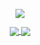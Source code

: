 <p align="center">
    <img src="https://readme-typing-svg.herokuapp.com/?lines=Hello+!+Welcome+to+my+Github+page;I+am+Hediye+:)&font=Fira%20Code&center=true&width=740&height=45&color=011C40&vCenter=true&size=30">
</p>

<div align="center">
    <div>
        <a href="https://github.com/hdyoztrk">
            <img align="center" src="https://github-readme-stats.vercel.app/api?username=hdyoztrk&show_icons=true&bg_color=0d1117&text_color=bdc3c7&title_color=f1c40f&icon_color=f1c40f&hide_border=true" />
        </a>
       <a href="https://github.com/hdyoztrk">
            <img align="center" src="https://github-readme-stats.vercel.app/api/top-langs/?username=hdyoztrk&bg_color=0d1117&text_color=bdc3c7&title_color=f1c40f&hide_border=true&layout=compact&langs_count=10" />
        </a>
    </div>
</div>
